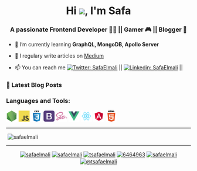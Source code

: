 <h1 align="center">Hi <img src="https://media.giphy.com/media/hvRJCLFzcasrR4ia7z/giphy.gif" width="30px">, I'm Safa</h1>
<h3 align="center">A passionate Frontend Developer 👨‍💻 || Gamer 🎮 || Blogger 📝 </h3>

- 🌱 I’m currently learning **GraphQL, MongoDB, Apollo Server**

- 📝 I regulary write articles on [Medium](https://medium.com/@tsafaelmali)

- 📫 You can reach me [![Twitter: SafaElmali](https://img.shields.io/twitter/url?label=Safa%20Elmali&style=social&url=https%3A%2F%2Ftwitter.com%2FSafaElmali)](https://twitter.com/SafaElmali) || [![Linkedin: SafaElmali](https://img.shields.io/badge/-T.Safa%20Elmali-blue?style=flat-square&logo=Linkedin&logoColor=white&link=https://www.linkedin.com/in/tsafaelmali/)](https://www.linkedin.com/in/tsafaelmali/) || 


### 📕 Latest Blog Posts
<!-- BLOG-POST-LIST:START -->
<!-- BLOG-POST-LIST:END -->


### Languages and Tools:

<code><img height="30" src="https://raw.githubusercontent.com/github/explore/80688e429a7d4ef2fca1e82350fe8e3517d3494d/topics/nodejs/nodejs.png"></code>
<code><img height="30" src="https://raw.githubusercontent.com/github/explore/80688e429a7d4ef2fca1e82350fe8e3517d3494d/topics/javascript/javascript.png"></code>
<code><img height="30" src="https://raw.githubusercontent.com/github/explore/80688e429a7d4ef2fca1e82350fe8e3517d3494d/topics/css/css.png"></code>
<code><img height="30" src="https://raw.githubusercontent.com/github/explore/80688e429a7d4ef2fca1e82350fe8e3517d3494d/topics/bootstrap/bootstrap.png"></code>
<code><img height="30" src="https://raw.githubusercontent.com/github/explore/80688e429a7d4ef2fca1e82350fe8e3517d3494d/topics/sass/sass.png"></code>
<code><img height="30" src="https://raw.githubusercontent.com/github/explore/80688e429a7d4ef2fca1e82350fe8e3517d3494d/topics/vue/vue.png"></code>
<code><img height="30" src="https://raw.githubusercontent.com/github/explore/80688e429a7d4ef2fca1e82350fe8e3517d3494d/topics/react-native/react-native.png"></code>
<code><img height="30" src="https://raw.githubusercontent.com/github/explore/80688e429a7d4ef2fca1e82350fe8e3517d3494d/topics/angular/angular.png"></code>
<code><img height="30" src="https://raw.githubusercontent.com/github/explore/80688e429a7d4ef2fca1e82350fe8e3517d3494d/topics/html/html.png"></code>

---

<p>&nbsp;<img align="center" src="https://github-readme-stats.vercel.app/api?username=safaelmali&show_icons=true" alt="safaelmali" /></p>

---


<p align="center">
<a href="https://dev.to/safaelmali" target="blank"><img align="center" src="https://cdn.jsdelivr.net/npm/simple-icons@3.0.1/icons/dev-dot-to.svg" alt="safaelmali" height="30" width="30" /></a>
<a href="https://twitter.com/safaelmali" target="blank"><img align="center" src="https://cdn.jsdelivr.net/npm/simple-icons@3.0.1/icons/twitter.svg" alt="safaelmali" height="30" width="30" /></a>
<a href="https://linkedin.com/in/tsafaelmali" target="blank"><img align="center" src="https://cdn.jsdelivr.net/npm/simple-icons@3.0.1/icons/linkedin.svg" alt="tsafaelmali" height="30" width="30" /></a>
<a href="https://stackoverflow.com/users/6464963" target="blank"><img align="center" src="https://cdn.jsdelivr.net/npm/simple-icons@3.0.1/icons/stackoverflow.svg" alt="6464963" height="30" width="30" /></a>
<a href="https://instagram.com/safaelmali" target="blank"><img align="center" src="https://cdn.jsdelivr.net/npm/simple-icons@3.0.1/icons/instagram.svg" alt="safaelmali" height="30" width="30" /></a>
<a href="https://medium.com/@tsafaelmali" target="blank"><img align="center" src="https://cdn.jsdelivr.net/npm/simple-icons@3.0.1/icons/medium.svg" alt="@tsafaelmali" height="30" width="30" /></a>
</p>
